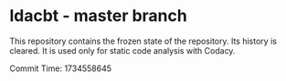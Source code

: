 # ldacbt - master branch

This repository contains the frozen state of the repository.
Its history is cleared. It is used only for static code
analysis with Codacy.

Commit Time: 1734558645